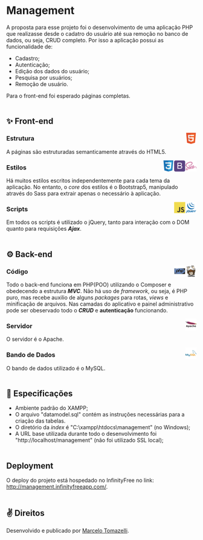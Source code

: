 # Management
A proposta para esse projeto foi o desenvolvimento de uma aplicação PHP que realizasse desde o cadatro do usuário até sua remoção no banco de dados, ou seja, CRUD completo. Por isso a aplicação possui as funcionalidade de:
- Cadastro;
- Autenticação;
- Edição dos dados do usuário;
- Pesquisa por usuários;
- Remoção de usuário.<br/>

Para o front-end foi esperado páginas completas.<br/><br/>

## :sparkles: Front-end

<img align="right" src="https://raw.githubusercontent.com/devicons/devicon/master/icons/html5/html5-original.svg" alt="HTML5" width="30" height="30" style="margin-left: auto"/>

### Estrutura

A páginas são estruturadas semanticamente através do HTML5.

<img align="right" src="https://raw.githubusercontent.com/devicons/devicon/master/icons/sass/sass-original.svg" alt="Sass" width="30" height="30"/><img align="right" src="https://raw.githubusercontent.com/devicons/devicon/master/icons/bootstrap/bootstrap-plain.svg" alt="Bootstrap5" width="30" height="30"/><img align="right" src="https://raw.githubusercontent.com/devicons/devicon/master/icons/css3/css3-original.svg" alt="CSS3" width="30" height="30"/>

### Estilos

Há muitos estilos escritos independentemente para cada tema da aplicação. No entanto, o _core_ dos estilos é o Bootstrap5, manipulado através do Sass para extrair apenas o necessário à aplicação.

<img align="right" src="https://raw.githubusercontent.com/devicons/devicon/master/icons/jquery/jquery-plain-wordmark.svg" alt="jQuery" width="30" height="30"/><img align="right" src="https://raw.githubusercontent.com/devicons/devicon/master/icons/javascript/javascript-original.svg" alt="JavaScript" width="30" height="30"/>

### Scripts
Em todos os scripts é utilizado o jQuery, tanto para interação com o DOM quanto para requisições ***Ajax***.<br/><br/>

## :gear: Back-end

<img align="right" src="https://raw.githubusercontent.com/devicons/devicon/master/icons/composer/composer-original.svg" alt="Composer" width="30" height="30"/><img align="right" src="https://raw.githubusercontent.com/devicons/devicon/master/icons/php/php-original.svg" alt="PHP" width="30" height="30"/>

### Código

Todo o back-end funciona em PHP(POO) utilizando o Composer e obedecendo a estrutura ***MVC***. Não há uso de _framework_, ou seja, é PHP puro, mas recebe auxilio de alguns _packages_ para rotas, _views_ e minificação de arquivos. Nas camadas do aplicativo e painel administrativo pode ser obeservado todo o ***CRUD*** e **autenticação** funcionando.

<img align="right" src="https://raw.githubusercontent.com/devicons/devicon/master/icons/apache/apache-original-wordmark.svg" alt="Apache" width="30" height="30"/>

### Servidor

O servidor é o Apache.

<img align="right" src="https://raw.githubusercontent.com/devicons/devicon/master/icons/mysql/mysql-original-wordmark.svg" alt="MySQL" width="30" height="30"/>

### Bando de Dados

O bando de dados utilizado é o MySQL.<br/><br/>

## :open_book: Especificações

- Ambiente padrão do XAMPP;
- O arquivo "datamodel.sql" contém as instruções necessárias para a criação das tabelas.
- O diretório da _index_ é "C:\xampp\htdocs\management" (no Windows);
- A URL base utilizada durante todo o desenvolvimento foi "http\://localhost/management" (não foi utilizado SSL local);<br/><br/>

## Deployment

O deploy do projeto está hospedado no InfinityFree no link: <a href="http://management.infinityfreeapp.com/" target="_blank">http\://management.infinityfreeapp.com/</a>.<br/><br/>

## :v: Direitos

Desenvolvido e publicado por [Marcelo Tomazelli](https://github.com/marcelotomazelli).
